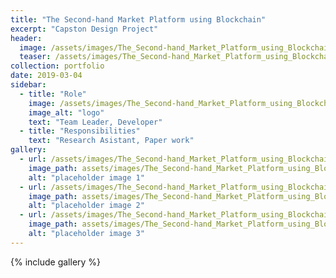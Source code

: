 ```yaml
---
title: "The Second-hand Market Platform using Blockchain"
excerpt: "Capston Design Project"
header:
  image: /assets/images/The_Second-hand_Market_Platform_using_Blockchain/identity.jpg
  teaser: /assets/images/The_Second-hand_Market_Platform_using_Blockchain/identity.jpg
collection: portfolio
date: 2019-03-04
sidebar:
  - title: "Role"
    image: /assets/images/The_Second-hand_Market_Platform_using_Blockchain/profile.jpg
    image_alt: "logo"
    text: "Team Leader, Developer"
  - title: "Responsibilities"
    text: "Research Asistant, Paper work"
gallery:
  - url: /assets/images/The_Second-hand_Market_Platform_using_Blockchain/image-1.jpg
    image_path: assets/images/The_Second-hand_Market_Platform_using_Blockchain/image-1.jpg
    alt: "placeholder image 1"
  - url: /assets/images/The_Second-hand_Market_Platform_using_Blockchain/image-2.jpg
    image_path: assets/images/The_Second-hand_Market_Platform_using_Blockchain/image-2.jpg
    alt: "placeholder image 2"
  - url: /assets/images/The_Second-hand_Market_Platform_using_Blockchain/image-3.jpg
    image_path: assets/images/The_Second-hand_Market_Platform_using_Blockchain/image-3.jpg
    alt: "placeholder image 3"
---
```




{% include gallery %}


